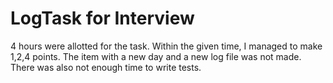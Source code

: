 # LogTask for Interview
4 hours were allotted for the task. Within the given time, I managed to make 1,2,4 points. The item with a new day and a new log file was not made. There was also not enough time to write tests.
